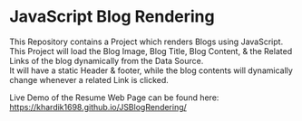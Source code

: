 # JavaScript Blog Rendering

This Repository contains a Project which renders Blogs using  JavaScript.\
This Project will load the Blog Image, Blog Title, Blog Content, & the Related Links of the blog dynamically from the Data Source.\
It will have a static Header & footer, while the blog contents will dynamically change whenever a related Link is clicked.

Live Demo of the Resume Web Page can be found here:\
https://khardik1698.github.io/JSBlogRendering/
